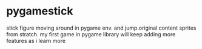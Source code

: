 # pygamestick
stick figure moving around in pygame env. and jump.original content sprites from stratch.
my first game in pygame library will keep adding more features as i learn more
